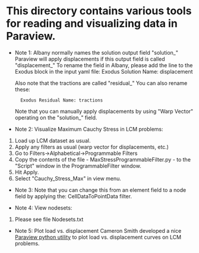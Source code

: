 # This directory contains various tools for reading and visualizing data in Paraview.

* Note 1: Albany normally names the solution output field "solution\_" Paraview will apply displacements if this output field is called "displacement\_" To rename the field in Albany, please add the line to the Exodus block in the input yaml file: Exodus Solution Name: displacement

  Also note that the tractions are called "residual\_" You can also rename these:

		Exodus Residual Name: tractions

  Note that you can manually apply displacements by using "Warp Vector" operating on the "solution\_" field.

* Note 2: Visualize Maximum Cauchy Stress in LCM problems:

1. Load up LCM dataset as usual.
2. Apply any filters as usual (warp vector for displacements, etc.)
3. Go to Filters->Alphabetical->Programmable Filters
4. Copy the contents of the file - MaxStressProgrammableFilter.py - to the "Script" window in the ProgrammableFilter window.
5. Hit Apply.
6. Select "Cauchy_Stress_Max" in view menu.

* Note 3: Note that you can change this from an element field to a node field by applying the:
   CellDataToPointData
filter.

* Note 4: View nodesets:

1. Please see file Nodesets.txt

* Note 5: Plot load vs. displacement
Cameron Smith developed a nice [Paraview python utility](https://github.com/cwsmith/pvloadvsdisplacement) to plot load vs. displacement curves on LCM problems.
